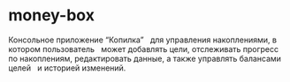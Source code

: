 # money-box
Консольное приложение “Копилка”   для управления накоплениями, в котором пользователь   может добавлять цели, отслеживать прогресс по накоплениям, редактировать данные, а также управлять балансами целей   и историей изменений.

